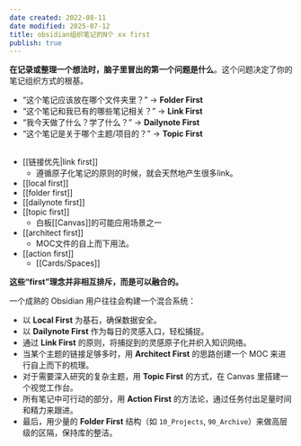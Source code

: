 ```yaml
---
date created: 2022-08-11
date modified: 2025-07-12
title: obsidian组织笔记的N个 xx first
publish: true
---
```


**在记录或整理一个想法时，脑子里冒出的第一个问题是什么**。这个问题决定了你的笔记组织方式的根基。

- “这个笔记应该放在哪个文件夹里？” -> **Folder First**
- “这个笔记和我已有的哪些笔记相关？” -> **Link First**
- “我今天做了什么？学了什么？” -> **Dailynote First**
- “这个笔记是关于哪个主题/项目的？” -> **Topic First**

##

- [[链接优先|link first]]
	- 遵循原子化笔记的原则的时候，就会天然地产生很多link。
- [[local first]]
- [[folder first]]
- [[dailynote first]]
- [[topic first]]
	- 白板[[Canvas]]的可能应用场景之一
- [[architect first]]
	- MOC文件的自上而下用法。
- [[action first]]
	- [[Cards/Spaces]]

**这些“first”理念并非相互排斥，而是可以融合的。**

一个成熟的 Obsidian 用户往往会构建一个混合系统：

- 以 **Local First** 为基石，确保数据安全。
- 以 **Dailynote First** 作为每日的灵感入口，轻松捕捉。
- 通过 **Link First** 的原则，将捕捉到的灵感原子化并织入知识网络。
- 当某个主题的链接足够多时，用 **Architect First** 的思路创建一个 MOC 来进行自上而下的梳理。
- 对于需要深入研究的复杂主题，用 **Topic First** 的方式，在 Canvas 里搭建一个视觉工作台。
- 所有笔记中可行动的部分，用 **Action First** 的方法论，通过任务付出足量时间和精力来跟进。
- 最后，用少量的 **Folder First** 结构（如 `10_Projects`, `90_Archive`）来做高层级的区隔，保持库的整洁。
